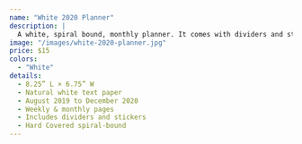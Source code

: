 ```yaml
---
name: "White 2020 Planner"
description: |
  A white, spiral bound, monthly planner. It comes with dividers and stickers.
image: "/images/white-2020-planner.jpg"
price: $15
colors:
  - "White"
details:
  - 8.25” L × 6.75” W
  - Natural white text paper
  - August 2019 to December 2020
  - Weekly & monthly pages
  - Includes dividers and stickers
  - Hard Covered spiral-bound
---
```

